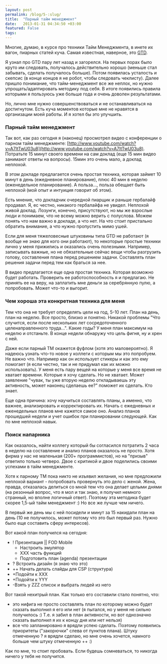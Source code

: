 ```yaml
---
layout: post
permalink: /blog/5-:slug/
title:  "Парный тайм менеджмент"
date:   2013-01-31 04:34:50 +03:00
featured: False
tags: 
---
```

Многие, думаю, в курсе про техники Тайм Менеджмента, в инете их вагон, пиарных статей куча. Самая известная, наверное, это [GTD](http://ru.wikipedia.org/wiki/Getting_Things_Done). 

Я узнал про GTD пару лет назад и загорелся. На первых порах было круто им следовать, получалось действительно хорошо (меньше стал забывать, сделать получалось больше). Потом появилась усталость и скепсис (в конце концов я не робот, чтобы следовать чеклисту). Далее пришло понимание, что тайм-менеджмент все же неплох, но нужно упрощать/адаптировать методику под себя. 
В итоге появились правила которыми я пользуюсь уже больше года и очень доволен результатами. <!--more-->

Но, лично мне нужно совершенствоваться и не останавливаться на достигнутом. Есть куча моментов которые мне не нравятся в организации моей работы. И я хотел бы это улучшить.

### Парный тайм менеджмент

Так вот, как раз сегодня я (наконец) просмотрел видео с конференции о парном тайм менеджменте: 
[http://www.youtube.com/watch?v=A7ItTwU03u8](http://www.youtube.com/watch?v=A7ItTwU03u8). 
Потратьте 15 минут своего времени на сам доклад (еще 15 мин видео занимают ответы на вопросы). 15мин это очень мало, а доклад неплохой.

В этом докладе предлагается очень простая техника, которая займет 10 минут в день (ежедневное планирование), плюс 40 мин в неделю (еженедельное планирование). А польза..., польза обещает быть неплохой (мой опыт и интуиция говорит об этом).

Есть мнение, что докладчик очередной пиарщик и раньше гербалайф продавал. Я, ес честно, никакого гербалайфа не увидел. Неплохой живой доклад. Лозунги, конечно, присутствуют, но мы же взрослые люди и понимаем, что не всему можно верить с полуслова. Можем понять что нам важно в докладе, а что нет. На что стоит пристально обратить внимание, а что нужно пропустить мимо ушей.

Если для меня тяжеловесные штуковины типа GTD не работают (я вообще не знаю для кого они работают), то некоторые простые техники лично у меня прижились и оказались очень полезными. Например, записывать важные, но не обязательные сейчас вещи чтобы разгрузить голову, составления плана перед решением задачи. Составлять план решения задачи перед тем как браться за нее.

В видео предлагается еще одна простая техника. Которая возможно будет работать. Проверить ее работоспособность я и предлагаю. Не принять ее на веру, на заплатить мне деньги за серебрянную пулю, а попробовать. Может что-то и выгорит. 

### Чем хороша эта конкретная техника для меня

Тем что она не требует определять цели на год, 5-10 лет. План на день, план на неделю. Все просто, близко и понятно. Никакой проблемы "Что случится, если после нескольких лет сосредоточенного целенаправленного труда...". Какие годы? У меня план максимум на неделю и отстаньте. В конце недели обнаружу что цель фигня, ну и хрен с ней.

Даже если парный ТМ окажется фуфлом (хотя это маловероятно). Я надеюсь узнать что-то новое у коллеги с которым мы это попробуем. Не важно что. Например как он использует стикеры и как это ему помогает (я если честно, так и не придумал как их можно использовать).
У меня есть пару вещей на которые у меня все время не хватает времени. Которые я хочу сделать. Но не хватает. Может заявление "чувак, ты уже вторую неделю откладываешь эту активность, может наконец сделаешь ее?" поможет их сделать. Кто знает.

Еще одна причина: хочу научиться составлять планы, а именно, что важнее, анализировать и корректировать их. Начать с ежедневных и еженедельных планов мне кажется самое оно. Анализ планов прошедшей недели и учет ошибок при планировании следующей. Как по мне неплохой навык.

### Поиск напарника

Как оказалось, найти коллегу который бы согласился потратить 2 часа в неделю на составление и анализ планов оказалось не просто. Хотя фирма у нас не маленькая (200+ программистов), но на "призыв" ответило только четверо. Двое с критикой и двое поделились своими успехами в тайм менеджменте.

Хотя к парному ТМ пока никто не изъявил желания, но мне предложили неплохой вариант - попробовать провернуть это дело с женой. Жена, правда, отказалась делиться со мной тем что она делает целыми днями (на резонный вопрос, что я мол и так знаю, я получил немного странный, но вполне логичный ответ). Поэтому эта методика будет скорее 1,5-ый тайм менеджмент :) Но все же лучше чем ничего.

В первый же день мы с ней посидели и минут за 15 накидали план на день (10 не получилось, может потому что это был первый раз. Нужно было еще составить сферу интересов). 

Вот какой план получился на сегодня:

- ! Презентация || FOD Mobile
	- Настроить эмулятор
	- ХХХ часть функций
	- Подготовить план (agenda) презентации
- ? Встроить дизайн (я знаю что это)
- ++ Начать делать слайды для CSP (структура)   
- +Подойти к ХХХ
- +Подойти к YYY
- -Взять у ZZZ список и выбрать людей из него

Вот такой нехитрый план. Как только его составили стало понятно, что:

- это нифига не просто составлять план по которому можно будет сказать выполнил я его или нет (я пытался, но у меня не сильно получилось :) Т.е. я забил в план активности, но вот однозначно сказать выполнил я их к концу дня или нет нельзя)
- все что запланировано я врядли успею сделать. Поэтому появились приоритеты ("закорючки" слева от пунктов плана). Штуку отмеченную ? я врядли сделаю, но мне очень хочется, намного больше чем штуку отмеченную ++ :)

Как по мне, то стоит пробовать. Если будешь сомневаться, то никогда ничего у тебя не получится.
